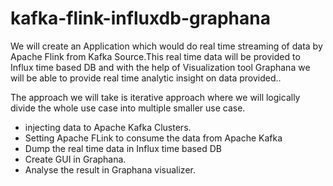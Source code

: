 # kafka-flink-influxdb-graphana
We will create an Application which would do real time streaming of data by Apache Flink from Kafka Source.This real time data will be provided to Influx time based DB and with the help of Visualization tool Graphana we will be able to provide real time analytic insight on data provided..
<p>The approach we will take is iterative approach where we will logically divide the whole use case into multiple smaller use case.</p>
<p><ul>
<li> injecting data to Apache Kafka Clusters.
<li> Setting Apache FLink to consume the data from Apache Kafka
<li> Dump the real time data in Influx time based DB
<li> Create GUI in Graphana.
<li> Analyse the result in Graphana visualizer.
</ul>
